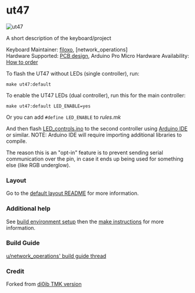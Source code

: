 # ut47

![ut47](https://i.imgur.com/ZDKZQaj.jpg)

A short description of the keyboard/project

Keyboard Maintainer: [filoxo](https://github.com/filoxo), [network_operations]  
Hardware Supported: [PCB design](http://www.40percent.club/2016/10/gnap-20-plateless.html), Arduino Pro Micro
Hardware Availability: [How to order](http://www.40percent.club/2017/03/ordering-pcb.html)

To flash the UT47 without LEDs (single controller), run:

    make ut47:default

To enable the UT47 LEDs (dual controller), run this for the main controller:

    make ut47:default LED_ENABLE=yes

Or you can add `#define LED_ENABLE` to *rules.mk*

And then flash [LED_controls.ino](LED_controls.ino) to the second controller using [Arduino IDE](https://www.arduino.cc/en/Main/Software) or similar. NOTE: Arduino IDE will require importing additional libraries to compile. 

The reason this is an "opt-in" feature is to prevent sending serial communication over the pin, in case it ends up being used for something else (like RGB underglow).

### Layout

Go to the [default layout README](keymaps/default/readme.md) for more information.

### Additional help
See [build environment setup](https://docs.qmk.fm/build_environment_setup.html) then the [make instructions](https://docs.qmk.fm/make_instructions.html) for more information.

### Build Guide

[u/network_operations' build guide thread](https://www.reddit.com/r/MechanicalKeyboards/comments/7wqktu/gnap_the_cheap_40/)

### Credit

Forked from [di0ib TMK version](https://github.com/di0ib/tmk_keyboard/tree/master/keyboard/gnap)
